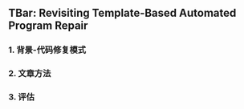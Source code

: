 ## TBar: Revisiting Template-Based Automated Program Repair


### 1. 背景-代码修复模式



### 2. 文章方法




### 3. 评估
